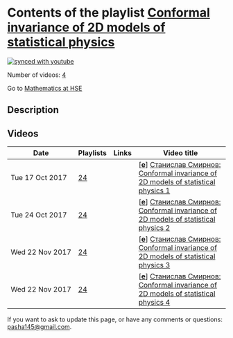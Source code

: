 # Contents of the playlist [Conformal invariance of 2D models of statistical physics](https://www.youtube.com/playlist?list=PLq3E5oubNNoCWE_VZnoJaH-NjhUgvmwpK)

[![synced with youtube](https://img.shields.io/github/last-commit/mathphysschool/mathphysschool.github.io/autoupdate1?label=synced%20with%20youtube)](https://github.com/mathphysschool/mathphysschool.github.io/commits/autoupdate1)

Number of videos: [4](#videos)

Go to [Mathematics at HSE](../README.md)

## Description



## Videos

|Date|Playlists|Links|Video title|
|---|---|---|---|
| Tue&nbsp;17&nbsp;Oct&nbsp;2017 | [24](../playlists/24 "Conformal invariance of 2D models of statistical physics") |  | [[**e**](https://studio.youtube.com/video/3N3W0cknRzA/edit "Edit")] [Станислав Смирнов: Conformal invariance of 2D models of statistical physics 1](https://www.youtube.com/watch?v=3N3W0cknRzA&list=PLq3E5oubNNoCWE_VZnoJaH-NjhUgvmwpK) |
| Tue&nbsp;24&nbsp;Oct&nbsp;2017 | [24](../playlists/24 "Conformal invariance of 2D models of statistical physics") |  | [[**e**](https://studio.youtube.com/video/zRlixwp7kqA/edit "Edit")] [Станислав Смирнов: Conformal invariance of 2D models of statistical physics 2](https://www.youtube.com/watch?v=zRlixwp7kqA&list=PLq3E5oubNNoCWE_VZnoJaH-NjhUgvmwpK) |
| Wed&nbsp;22&nbsp;Nov&nbsp;2017 | [24](../playlists/24 "Conformal invariance of 2D models of statistical physics") |  | [[**e**](https://studio.youtube.com/video/4-Ci0rGK_So/edit "Edit")] [Станислав Смирнов: Conformal invariance of 2D models of statistical physics 3](https://www.youtube.com/watch?v=4-Ci0rGK_So&list=PLq3E5oubNNoCWE_VZnoJaH-NjhUgvmwpK) |
| Wed&nbsp;22&nbsp;Nov&nbsp;2017 | [24](../playlists/24 "Conformal invariance of 2D models of statistical physics") |  | [[**e**](https://studio.youtube.com/video/skKLNJVbPyg/edit "Edit")] [Станислав Смирнов: Conformal invariance of 2D models of statistical physics 4](https://www.youtube.com/watch?v=skKLNJVbPyg&list=PLq3E5oubNNoCWE_VZnoJaH-NjhUgvmwpK) |


 If you want to ask to update this page, or have any comments or questions: <pasha145@gmail.com>.